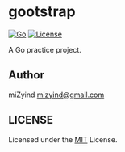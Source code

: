 # gootstrap

[![Go](https://img.shields.io/badge/1.15-00add8?style=for-the-badge&logo=go&logoColor=fff)](https://golang.org)
[![License](https://img.shields.io/badge/mit-000?style=for-the-badge)](https://github.com/miZyind/gootstrap/blob/master/LICENSE)

A Go practice project.

## Author

miZyind <mizyind@gmail.com>

## LICENSE

Licensed under the [MIT](LICENSE) License.
